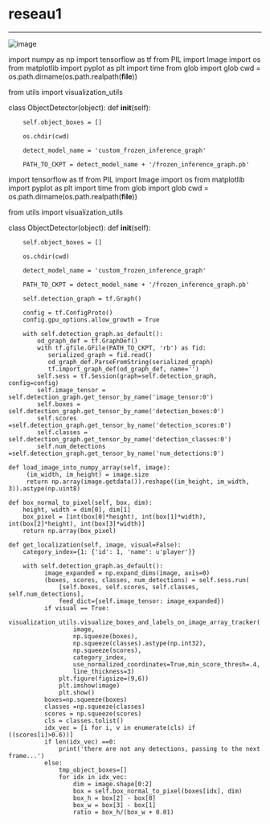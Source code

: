 # reseau1
---------------------------------------
![image](https://user-images.githubusercontent.com/94720912/142868824-5a21a559-86e4-4c84-b040-ca195c5d967b.png)

import numpy as np
import tensorflow as tf
from PIL import Image
import os
from matplotlib import pyplot as plt
import time
from glob import glob
cwd = os.path.dirname(os.path.realpath(__file__))

from utils import visualization_utils

class ObjectDetector(object):
    def __init__(self):

        self.object_boxes = []
        
        os.chdir(cwd)
         
        detect_model_name = 'custom_frozen_inference_graph'
        
        PATH_TO_CKPT = detect_model_name + '/frozen_inference_graph.pb'       

import tensorflow as tf
from PIL import Image
import os
from matplotlib import pyplot as plt
import time
from glob import glob
cwd = os.path.dirname(os.path.realpath(__file__))

from utils import visualization_utils

class ObjectDetector(object):
    def __init__(self):

        self.object_boxes = []
        
        os.chdir(cwd)
         
        detect_model_name = 'custom_frozen_inference_graph'
        
        PATH_TO_CKPT = detect_model_name + '/frozen_inference_graph.pb'       
        
        self.detection_graph = tf.Graph()
        
        config = tf.ConfigProto()
        config.gpu_options.allow_growth = True

        with self.detection_graph.as_default():
            od_graph_def = tf.GraphDef()
            with tf.gfile.GFile(PATH_TO_CKPT, 'rb') as fid:
               serialized_graph = fid.read()
               od_graph_def.ParseFromString(serialized_graph)
               tf.import_graph_def(od_graph_def, name='')               
            self.sess = tf.Session(graph=self.detection_graph, config=config)
            self.image_tensor = self.detection_graph.get_tensor_by_name('image_tensor:0')
            self.boxes = self.detection_graph.get_tensor_by_name('detection_boxes:0')
            self.scores =self.detection_graph.get_tensor_by_name('detection_scores:0')
            self.classes = self.detection_graph.get_tensor_by_name('detection_classes:0')
            self.num_detections =self.detection_graph.get_tensor_by_name('num_detections:0')    

    def load_image_into_numpy_array(self, image):
         (im_width, im_height) = image.size
         return np.array(image.getdata()).reshape((im_height, im_width, 3)).astype(np.uint8)       

    def box_normal_to_pixel(self, box, dim):    
        height, width = dim[0], dim[1]
        box_pixel = [int(box[0]*height), int(box[1]*width), int(box[2]*height), int(box[3]*width)]
        return np.array(box_pixel)       
        
    def get_localization(self, image, visual=False):         
        category_index={1: {'id': 1, 'name': u'player'}}  
        
        with self.detection_graph.as_default():
              image_expanded = np.expand_dims(image, axis=0)
              (boxes, scores, classes, num_detections) = self.sess.run(
                  [self.boxes, self.scores, self.classes, self.num_detections],
                  feed_dict={self.image_tensor: image_expanded})          
              if visual == True:
                  visualization_utils.visualize_boxes_and_labels_on_image_array_tracker(
                      image,
                      np.squeeze(boxes),
                      np.squeeze(classes).astype(np.int32),
                      np.squeeze(scores),
                      category_index,
                      use_normalized_coordinates=True,min_score_thresh=.4,
                      line_thickness=3)   
                  plt.figure(figsize=(9,6))
                  plt.imshow(image)
                  plt.show()               
              boxes=np.squeeze(boxes)
              classes =np.squeeze(classes)
              scores = np.squeeze(scores)  
              cls = classes.tolist()
              idx_vec = [i for i, v in enumerate(cls) if ((scores[i]>0.6))]              
              if len(idx_vec) ==0:
                  print('there are not any detections, passing to the next frame...')
              else:
                  tmp_object_boxes=[]
                  for idx in idx_vec:
                      dim = image.shape[0:2]
                      box = self.box_normal_to_pixel(boxes[idx], dim)
                      box_h = box[2] - box[0]
                      box_w = box[3] - box[1]
                      ratio = box_h/(box_w + 0.01)
   
